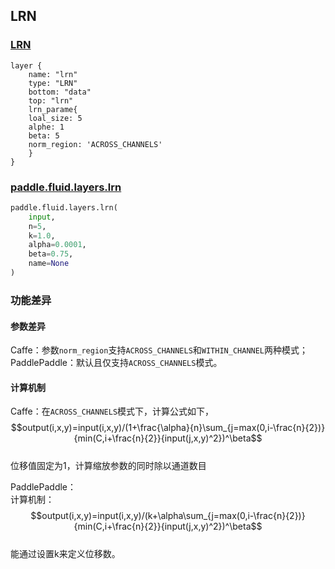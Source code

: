 ## LRN


### [LRN](http://caffe.berkeleyvision.org/tutorial/layers/lrn.html)
```
layer {
    name: "lrn"
    type: "LRN"
    bottom: "data"
    top: "lrn"	
    lrn_parame{
	loal_size: 5
	alphe: 1
	beta: 5
	norm_region: 'ACROSS_CHANNELS'
    }
}
```


### [paddle.fluid.layers.lrn](http://paddlepaddle.org/documentation/docs/zh/1.3/api_cn/layers_cn.html#permalink-99-lrn)
```python
paddle.fluid.layers.lrn(
    input, 
    n=5, 
    k=1.0, 
    alpha=0.0001, 
    beta=0.75, 
    name=None
)
```  

### 功能差异
#### 参数差异
Caffe：参数`norm_region`支持`ACROSS_CHANNELS`和`WITHIN_CHANNEL`两种模式；
PaddlePaddle：默认且仅支持`ACROSS_CHANNELS`模式。

#### 计算机制
Caffe：在`ACROSS_CHANNELS`模式下，计算公式如下， 
$$output(i,x,y)=input(i,x,y)/(1+\frac{\alpha}{n}\sum_{j=max(0,i-\frac{n}{2})}{min(C,i+\frac{n}{2}}{input(j,x,y)^2})^\beta$$  
位移值固定为1，计算缩放参数的同时除以通道数目  

PaddlePaddle：  
计算机制：  
$$output(i,x,y)=input(i,x,y)/(k+\alpha\sum_{j=max(0,i-\frac{n}{2})}{min(C,i+\frac{n}{2}}{input(j,x,y)^2})^\beta$$  
能通过设置k来定义位移数。

